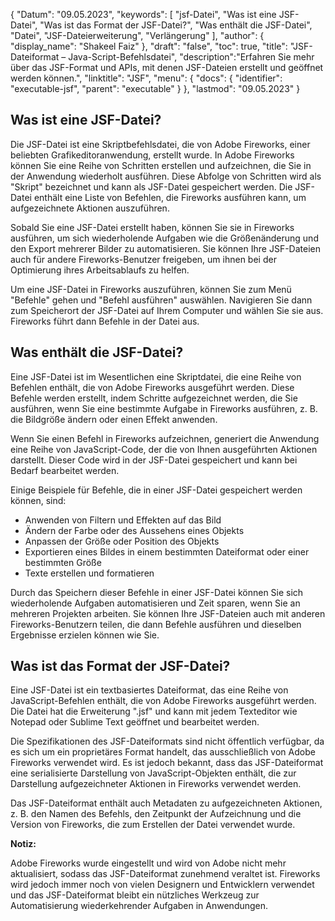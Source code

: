 {
"Datum": "09.05.2023",
  "keywords": [
"jsf-Datei",
"Was ist eine JSF-Datei",
"Was ist das Format der JSF-Datei?",
"Was enthält die JSF-Datei",
"Datei",
"JSF-Dateierweiterung",
"Verlängerung"
],
  "author": {
"display_name": "Shakeel Faiz"
},
"draft": "false",
  "toc": true,
"title": "JSF-Dateiformat – Java-Script-Befehlsdatei",
  "description":"Erfahren Sie mehr über das JSF-Format und APIs, mit denen JSF-Dateien erstellt und geöffnet werden können.",
"linktitle": "JSF",
  "menu": {
    "docs": {
      "identifier": "executable-jsf",
"parent": "executable"
}
},
"lastmod": "09.05.2023"
}

## Was ist eine JSF-Datei?

Die JSF-Datei ist eine Skriptbefehlsdatei, die von Adobe Fireworks, einer beliebten Grafikeditoranwendung, erstellt wurde. In Adobe Fireworks können Sie eine Reihe von Schritten erstellen und aufzeichnen, die Sie in der Anwendung wiederholt ausführen. Diese Abfolge von Schritten wird als "Skript" bezeichnet und kann als JSF-Datei gespeichert werden. Die JSF-Datei enthält eine Liste von Befehlen, die Fireworks ausführen kann, um aufgezeichnete Aktionen auszuführen.

Sobald Sie eine JSF-Datei erstellt haben, können Sie sie in Fireworks ausführen, um sich wiederholende Aufgaben wie die Größenänderung und den Export mehrerer Bilder zu automatisieren. Sie können Ihre JSF-Dateien auch für andere Fireworks-Benutzer freigeben, um ihnen bei der Optimierung ihres Arbeitsablaufs zu helfen.

Um eine JSF-Datei in Fireworks auszuführen, können Sie zum Menü "Befehle" gehen und "Befehl ausführen" auswählen. Navigieren Sie dann zum Speicherort der JSF-Datei auf Ihrem Computer und wählen Sie sie aus. Fireworks führt dann Befehle in der Datei aus.

## Was enthält die JSF-Datei?

Eine JSF-Datei ist im Wesentlichen eine Skriptdatei, die eine Reihe von Befehlen enthält, die von Adobe Fireworks ausgeführt werden. Diese Befehle werden erstellt, indem Schritte aufgezeichnet werden, die Sie ausführen, wenn Sie eine bestimmte Aufgabe in Fireworks ausführen, z. B. die Bildgröße ändern oder einen Effekt anwenden.

Wenn Sie einen Befehl in Fireworks aufzeichnen, generiert die Anwendung eine Reihe von JavaScript-Code, der die von Ihnen ausgeführten Aktionen darstellt. Dieser Code wird in der JSF-Datei gespeichert und kann bei Bedarf bearbeitet werden.

Einige Beispiele für Befehle, die in einer JSF-Datei gespeichert werden können, sind:

- Anwenden von Filtern und Effekten auf das Bild
- Ändern der Farbe oder des Aussehens eines Objekts
- Anpassen der Größe oder Position des Objekts
- Exportieren eines Bildes in einem bestimmten Dateiformat oder einer bestimmten Größe
- Texte erstellen und formatieren

Durch das Speichern dieser Befehle in einer JSF-Datei können Sie sich wiederholende Aufgaben automatisieren und Zeit sparen, wenn Sie an mehreren Projekten arbeiten. Sie können Ihre JSF-Dateien auch mit anderen Fireworks-Benutzern teilen, die dann Befehle ausführen und dieselben Ergebnisse erzielen können wie Sie.

## Was ist das Format der JSF-Datei?

Eine JSF-Datei ist ein textbasiertes Dateiformat, das eine Reihe von JavaScript-Befehlen enthält, die von Adobe Fireworks ausgeführt werden. Die Datei hat die Erweiterung ".jsf" und kann mit jedem Texteditor wie Notepad oder Sublime Text geöffnet und bearbeitet werden.

Die Spezifikationen des JSF-Dateiformats sind nicht öffentlich verfügbar, da es sich um ein proprietäres Format handelt, das ausschließlich von Adobe Fireworks verwendet wird. Es ist jedoch bekannt, dass das JSF-Dateiformat eine serialisierte Darstellung von JavaScript-Objekten enthält, die zur Darstellung aufgezeichneter Aktionen in Fireworks verwendet werden.

Das JSF-Dateiformat enthält auch Metadaten zu aufgezeichneten Aktionen, z. B. den Namen des Befehls, den Zeitpunkt der Aufzeichnung und die Version von Fireworks, die zum Erstellen der Datei verwendet wurde.

**Notiz:**

Adobe Fireworks wurde eingestellt und wird von Adobe nicht mehr aktualisiert, sodass das JSF-Dateiformat zunehmend veraltet ist. Fireworks wird jedoch immer noch von vielen Designern und Entwicklern verwendet und das JSF-Dateiformat bleibt ein nützliches Werkzeug zur Automatisierung wiederkehrender Aufgaben in Anwendungen.

